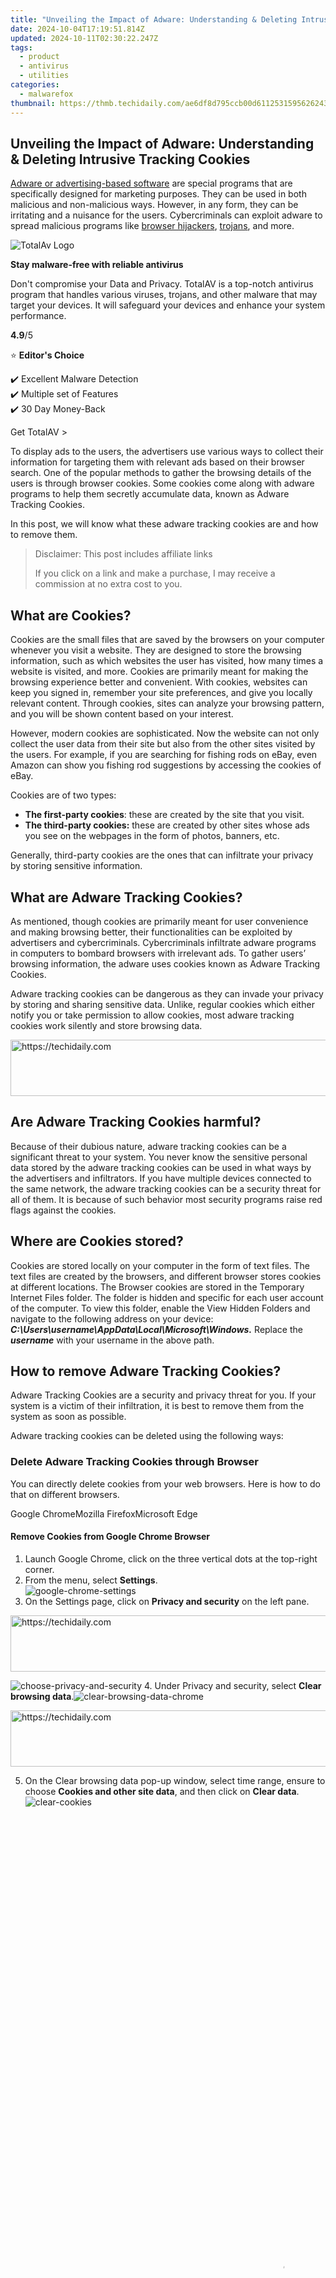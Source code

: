 ```yaml
---
title: "Unveiling the Impact of Adware: Understanding & Deleting Intrusive Tracking Cookies"
date: 2024-10-04T17:19:51.814Z
updated: 2024-10-11T02:30:22.247Z
tags:
  - product
  - antivirus
  - utilities
categories:
  - malwarefox
thumbnail: https://thmb.techidaily.com/ae6df8d795ccb00d61125315956262434c01d350a9cd0692f6268b3c3a74de3f.jpg
---
```


## Unveiling the Impact of Adware: Understanding & Deleting Intrusive Tracking Cookies

[Adware or advertising-based software](https://tools.techidaily.com/malwarefox/products/) are special programs that are specifically designed for marketing purposes. They can be used in both malicious and non-malicious ways. However, in any form, they can be irritating and a nuisance for the users. Cybercriminals can exploit adware to spread malicious programs like [browser hijackers](https://tools.techidaily.com/malwarefox/products/), [trojans](https://tools.techidaily.com/malwarefox/products/), and more.

![TotalAv Logo](https://www.malwarefox.com/wp-content/uploads/2024/02/totalav-svg.webp "totalav-svg")

**Stay malware-free with reliable antivirus**

Don't compromise your Data and Privacy. TotalAV is a top-notch antivirus program that handles various viruses, trojans, and other malware that may target your devices. It will safeguard your devices and enhance your system performance.

**4.9**/5

⭐ **Editor's Choice**

✔️ Excellent Malware Detection  
✔️ Multiple set of Features  
✔️ 30 Day Money-Back

[](https://tools.techidaily.com/malwarefox/products/) Get TotalAV > 

To display ads to the users, the advertisers use various ways to collect their information for targeting them with relevant ads based on their browser search. One of the popular methods to gather the browsing details of the users is through browser cookies. Some cookies come along with adware programs to help them secretly accumulate data, known as Adware Tracking Cookies.

In this post, we will know what these adware tracking cookies are and how to remove them.

>  Disclaimer: This post includes affiliate links
>
>  If you click on a link and make a purchase, I may receive a commission at no extra cost to you.
>

## What are Cookies?

Cookies are the small files that are saved by the browsers on your computer whenever you visit a website. They are designed to store the browsing information, such as which websites the user has visited, how many times a website is visited, and more. Cookies are primarily meant for making the browsing experience better and convenient. With cookies, websites can keep you signed in, remember your site preferences, and give you locally relevant content. Through cookies, sites can analyze your browsing pattern, and you will be shown content based on your interest. 

However, modern cookies are sophisticated. Now the website can not only collect the user data from their site but also from the other sites visited by the users. For example, if you are searching for fishing rods on eBay, even Amazon can show you fishing rod suggestions by accessing the cookies of eBay.

Cookies are of two types:

* **The first-party cookies**: these are created by the site that you visit.
* **The third-party cookies:** these are created by other sites whose ads you see on the webpages in the form of photos, banners, etc.

Generally, third-party cookies are the ones that can infiltrate your privacy by storing sensitive information.

## What are Adware Tracking Cookies?

As mentioned, though cookies are primarily meant for user convenience and making browsing better, their functionalities can be exploited by advertisers and cybercriminals. Cybercriminals infiltrate adware programs in computers to bombard browsers with irrelevant ads. To gather users’ browsing information, the adware uses cookies known as Adware Tracking Cookies.

Adware tracking cookies can be dangerous as they can invade your privacy by storing and sharing sensitive data. Unlike, regular cookies which either notify you or take permission to allow cookies, most adware tracking cookies work silently and store browsing data.

<!-- affiliate ads begin -->
<a href="https://appsumo.8odi.net/c/5597632/2151868/7443" target="_top" id="2151868">
  <img src="//a.impactradius-go.com/display-ad/7443-2151868" border="0" alt="https://techidaily.com" width="600" height="90"/>
</a>
<img height="0" width="0" src="https://appsumo.8odi.net/i/5597632/2151868/7443" style="position:absolute;visibility:hidden;" border="0" />
<!-- affiliate ads end -->

## Are Adware Tracking Cookies harmful?

Because of their dubious nature, adware tracking cookies can be a significant threat to your system. You never know the sensitive personal data stored by the adware tracking cookies can be used in what ways by the advertisers and infiltrators. If you have multiple devices connected to the same network, the adware tracking cookies can be a security threat for all of them. It is because of such behavior most security programs raise red flags against the cookies.

## Where are Cookies stored?

Cookies are stored locally on your computer in the form of text files. The text files are created by the browsers, and different browser stores cookies at different locations. The Browser cookies are stored in the Temporary Internet Files folder. The folder is hidden and specific for each user account of the computer. To view this folder, enable the View Hidden Folders and navigate to the following address on your device: **_C:\\Users\\username\\AppData\\Local\\Microsoft\\Windows._** Replace the **_username_** with your username in the above path.

## How to remove Adware Tracking Cookies?

Adware Tracking Cookies are a security and privacy threat for you. If your system is a victim of their infiltration, it is best to remove them from the system as soon as possible. 

Adware tracking cookies can be deleted using the following ways:

### **Delete Adware Tracking Cookies through Browser**

You can directly delete cookies from your web browsers. Here is how to do that on different browsers.

Google ChromeMozilla FirefoxMicrosoft Edge

#### **Remove Cookies from Google Chrome Browser**

1. Launch Google Chrome, click on the three vertical dots at the top-right corner.
2. From the menu, select **Settings**.  
![google-chrome-settings](https://www.malwarefox.com/wp-content/uploads/2021/09/google-chrome-settings.png)
3. On the Settings page, click on **Privacy and security** on the left pane.  

<!-- affiliate ads begin -->
<a href="https://appsumo.8odi.net/c/5597632/2151854/7443" target="_top" id="2151854">
  <img src="//a.impactradius-go.com/display-ad/7443-2151854" border="0" alt="https://techidaily.com" width="600" height="90"/>
</a>
<img height="0" width="0" src="https://appsumo.8odi.net/i/5597632/2151854/7443" style="position:absolute;visibility:hidden;" border="0" />
<!-- affiliate ads end -->

![choose-privacy-and-security](https://www.malwarefox.com/wp-content/uploads/2021/11/choose-privacy-and-security.png)
4. Under Privacy and security, select **Clear browsing data**.![clear-browsing-data-chrome](https://www.malwarefox.com/wp-content/uploads/2021/11/clear-browsing-data-chrome.png)

<!-- affiliate ads begin -->
<a href="https://aligracehair.sjv.io/c/5597632/1880976/19272" target="_top" id="1880976">
  <img src="//a.impactradius-go.com/display-ad/19272-1880976" border="0" alt="https://techidaily.com" width="728" height="90"/>
</a>
<img height="0" width="0" src="https://aligracehair.sjv.io/i/5597632/1880976/19272" style="position:absolute;visibility:hidden;" border="0" />
<!-- affiliate ads end -->

5. On the Clear browsing data pop-up window, select time range, ensure to choose **Cookies and other site data**, and then click on **Clear data**.![clear-cookies](https://www.malwarefox.com/wp-content/uploads/2021/11/clear-cookies.png)

<!-- affiliate ads begin -->
<span id="1834903">
					<video width="864" height="1536" style="cursor:pointer"
           poster="//a.impactradius-go.com/display-clicktoplayimage/1834903.png"
           onclick="if(!this.playClicked){this.play();this.setAttribute('controls',true);this.playClicked=true;}">
	   <source src="//a.impactradius-go.com/display-ad/16836-1834903">
	   <img src="//a.impactradius-go.com/display-clicktoplayimage/1834903.png" style="border: none; height: 100%; width: 100%; object-fit: contain">
	</video>
	<div style="width:540px;text-align:center"><a href="javascript:window.open(decodeURIComponent('https%3A%2F%2F25home.pxf.io%2Fc%2F5597632%2F1834903%2F16836'), '_blank');void(0);">Click here</a></div>
</span>
<img height="0" width="0" src="https://imp.pxf.io/i/5597632/1834903/16836" style="position:absolute;visibility:hidden;" border="0" />
<!-- affiliate ads end -->

#### **Remove Cookies from Mozilla Firefox Browser**

1. Open Firefox, click on the menu button at the top-right, and select **Settings**.![firefox-settings](https://www.malwarefox.com/wp-content/uploads/2021/11/firefox-settings.png)
2. Click on the **Privacy & Security** on the left pane.![privacy-&-security-firefox](https://www.malwarefox.com/wp-content/uploads/2021/11/privacy-security-firefox.png)

3. Scroll down and under **Cookies and Site Data**, click on **Clear Data**.![clear-data-firefox](https://www.malwarefox.com/wp-content/uploads/2021/11/clear-data-firefox.png)

4. Under Clear Data, click on the **Clear** button. Before that, ensure that you have checked the **Cookies and Site Data** checkbox.![clear-cookies-firefox](https://www.malwarefox.com/wp-content/uploads/2021/11/clear-cookies-firefox.png)

<!-- affiliate ads begin -->
<span id="1374819">
					<video width="200" height="200" style="cursor:pointer"
           poster="//a.impactradius-go.com/display-clicktoplayimage/1374819.png"
           onclick="if(!this.playClicked){this.play();this.setAttribute('controls',true);this.playClicked=true;}">
	   <source src="//a.impactradius-go.com/display-ad/15852-1374819">
	   <img src="//a.impactradius-go.com/display-clicktoplayimage/1374819.png" style="border: none; height: 100%; width: 100%; object-fit: contain">
	</video>
	<div style="width:125px;text-align:center"><a href="javascript:window.open(decodeURIComponent('https%3A%2F%2Fthefitville.pxf.io%2Fc%2F5597632%2F1374819%2F15852'), '_blank');void(0);">Click here</a></div>
</span>
<img height="0" width="0" src="https://imp.pxf.io/i/5597632/1374819/15852" style="position:absolute;visibility:hidden;" border="0" />
<!-- affiliate ads end -->

#### **Remove Cookies from Microsoft Edge**

1. Launch Microsoft Edge browser, and click on three vertical dots to select **Settings**.![edge-settings](https://www.malwarefox.com/wp-content/uploads/2021/09/edge-settings.png)
2. Click on the **Privacy, search, and services** under settings on the left pane.![privacy-settings-edge](https://www.malwarefox.com/wp-content/uploads/2021/11/privacy-settings-edge.png)

<!-- affiliate ads begin -->
<a href="https://appsumo.8odi.net/c/5597632/2130886/7443" target="_top" id="2130886">
  <img src="//a.impactradius-go.com/display-ad/7443-2130886" border="0" alt="https://techidaily.com" width="728" height="90"/>
</a>
<img height="0" width="0" src="https://appsumo.8odi.net/i/5597632/2130886/7443" style="position:absolute;visibility:hidden;" border="0" />
<!-- affiliate ads end -->

3. Scroll down and under Clear browsing data, click on **Choose what to clear**.![choose-what-to-clear-from-edge](https://www.malwarefox.com/wp-content/uploads/2021/11/choose-what-to-clear-from-edge.png)
4. On the pop-up, select **Time range**, ensure to tick mark the **Cookies and other site data** option, and finally click the **Clear now** button.![clear-cookies-fron-edge](https://www.malwarefox.com/wp-content/uploads/2021/11/clear-cookies-fron-edge.png)

---

<!-- affiliate ads begin -->
<a href="https://aligracehair.sjv.io/c/5597632/1959773/19272" target="_top" id="1959773">
  <img src="//a.impactradius-go.com/display-ad/19272-1959773" border="0" alt="https://techidaily.com" width="300" height="90"/>
</a>
<img height="0" width="0" src="https://aligracehair.sjv.io/i/5597632/1959773/19272" style="position:absolute;visibility:hidden;" border="0" />
<!-- affiliate ads end -->

### **Delete Cookies Folder**

To remove the Adware Tracking Cookies, you can delete the folder containing them. For that, follow these instructions:

1. Close all the browsers before beginning.
2. Enable viewing the hidden items from the File Explorer menu.
3. Navigate to the following path on your computer: **_C:\\Users\\username\\AppData\\Local\\Microsoft\\Windows._** Replace the **_username_** with your username in the address.
4. Look for the Folder named **Temporary Internet Files** and delete it.![temporary-internet-files-folder](https://www.malwarefox.com/wp-content/uploads/2021/11/temporary-internet-files-folder.png)

---

### **Uninstall the suspicious Applications**

The Adware Tracking Cookies are associated with the adware programs. So, it is important to uninstall the adware from the system to ensure that the tracking cookies do not get reactivated. Here is how you can uninstall the apps on Windows 10 and Windows 11 computers.

Windows 10Windows 11

#### **Uninstall Suspicious Apps on Windows 10**

1. Right-click on the taskbar and select the **Task Manager**.  
![Open Task Manager](https://www.malwarefox.com/wp-content/uploads/2020/05/Open-Task-Manger.png)
2. Watch out for the applications that are consuming the system memory even though you did not install or launch them.
3. Right-click on the suspicious application and open its file location.  
![uninstall suspicous files](https://www.malwarefox.com/wp-content/uploads/2020/07/uninstall-suspicous-files.png)
4. Delete the file from its root location.
5. Open Control Panel and click on **Uninstall a program** and check for suspicious apps. One by one, select and uninstall them.![uninstall the apps](https://www.malwarefox.com/wp-content/uploads/2020/07/uninstall-the-apps.png)

#### **Uninstall Suspicious Apps on Windows 11**

1. Right-click on the Start button and select **Task Manager** from the list.![Windows-11-task-manager](https://www.malwarefox.com/wp-content/uploads/2021/09/Windows-11-task-manager.png)
2. Look out for the applications which are unnecessarily consuming the system resources without actively running.

<!-- affiliate ads begin -->
<a href="https://aligracehair.sjv.io/c/5597632/2135408/19272" target="_top" id="2135408">
  <img src="//a.impactradius-go.com/display-ad/19272-2135408" border="0" alt="https://techidaily.com" width="120" height="90"/>
</a>
<img height="0" width="0" src="https://aligracehair.sjv.io/i/5597632/2135408/19272" style="position:absolute;visibility:hidden;" border="0" />
<!-- affiliate ads end -->

3. Right-click on such applications and open their file location.![uninstall suspicous files](https://www.malwarefox.com/wp-content/uploads/2020/07/uninstall-suspicous-files.png)
4. Delete all files from the targeted folder. Some files won’t be deleted as the application is still active.

5. Open **Control Panel** and click on **Uninstall a program**.![uninstall-a-program](https://www.malwarefox.com/wp-content/uploads/2021/09/uninstall-a-program.png)
6. Check for suspicious apps. One by one, select and uninstall them.![uninstall the apps](https://www.malwarefox.com/wp-content/uploads/2020/07/uninstall-the-apps.png)

---

### **Use Malware Cleaners**

Malware cleaners are designed to search malicious programs and files and remove them from the system.

#### Keep Malware at bay with MalwareFox

[Download MalwareFox](https://tools.techidaily.com/malwarefox/products/)

MalwareFox is reliable security software that promises to protect your system and helps to handle malware and viruses. MalwareFox will scan, detect and remove Malware and offers real-time protection It also protects your PC from the most dangerous malware such as Adware, Ransomware, Zero-Day Attack protection, Grayware, Keyloggers, etc.

Manually removing adware can be a tedious task, and it takes a lot of time and effort on our part. In the case of adware, the hidden files might reactivate it, so you have to manually find out those files and eradicate them. Sometimes, it may get irritated for you if you are not much into the technology. There is no need to worry, MalwareFox will scan for malware and remove it.

[How to Remove Adware from Android Phone?](https://tools.techidaily.com/malwarefox/products/)

---

## How to keep Adware Tracking Cookies away from the system?

Adware Tracking Cookies can be devastating. Here are some preventive tips to keep them away from your device:

1. Don’t allow suspicious websites to install Cookies on your device.
2. If possible, try to use the internet in [incognito mode](https://tools.techidaily.com/malwarefox/products/) when searching or doing something sensitive.
3. Regularly monitor the browser cookies and keep clearing them.
4. Use browser cleaner extensions to delete cookies automatically.
5. Most modern browsers come with in-built options to control Cookies. Configure browser settings to protect your privacy.
6. Keep installed a robust security program such as MalwareFox on your device to stay protected from adware and other dangerous malware.

**Why are these cookies being flagged by antivirus software?** 

Even the most harmless cookies store personal data. And this is why antivirus software often shows threats when they are downloaded. This generally happens with third-party cookies.

**Do Adware Tracking Cookies make your Computer slow?** 

Every computer program needs memory to run. Because adware is also a computer program that enters into your system due to adware tracking cookies, it also consumes some memory. The presence of many adware makes your system run slow.

### Leave a Comment [Cancel reply](https://tools.techidaily.com/malwarefox/products/)

Comment

Name Email 

Save my name, email, and website in this browser for the next time I comment.

Δ

<ins class="adsbygoogle"
     style="display:block"
     data-ad-format="autorelaxed"
     data-ad-client="ca-pub-7571918770474297"
     data-ad-slot="1223367746"></ins>

<ins class="adsbygoogle"
     style="display:block"
     data-ad-client="ca-pub-7571918770474297"
     data-ad-slot="8358498916"
     data-ad-format="auto"
     data-full-width-responsive="true"></ins>

<span class="atpl-alsoreadstyle">Also read:</span>
<div><ul>
<li><a href="https://fox-links.techidaily.com/new-2024-approved-enthralling-narratives-discover-the-top-8-story-centric-universities/"><u>[New] 2024 Approved Enthralling Narratives Discover the Top 8 Story-Centric Universities</u></a></li>
<li><a href="https://howto.techidaily.com/7-solutions-to-fix-chrome-crashes-or-wont-open-on-google-pixel-7a-drfone-by-drfone-fix-android-problems-fix-android-problems/"><u>7 Solutions to Fix Chrome Crashes or Wont Open on Google Pixel 7a | Dr.fone</u></a></li>
<li><a href="https://win-answers.techidaily.com/beat-the-boot-bug-fixing-constant-crashes-in-fall-guys-upon-starting-game/"><u>Beat the Boot Bug: Fixing Constant Crashes in Fall Guys Upon Starting Game</u></a></li>
<li><a href="https://win-updates.techidaily.com/best-tools-for-windows-users-to-save-and-edit-system-sounds/"><u>Best Tools for Windows Users to Save and Edit System Sounds</u></a></li>
<li><a href="https://data-safeguard.techidaily.com/boost-site-traffic-with-cookiebot-technology-integration/"><u>Boost Site Traffic with Cookiebot Technology Integration</u></a></li>
<li><a href="https://win-updates.techidaily.com/complete-guide-how-to-eliminate-and-prevent-pop-up-ads-in-firefox-top-4-methods/"><u>Complete Guide: How to Eliminate and Prevent Pop-Up Ads in Firefox - Top 4 Methods</u></a></li>
<li><a href="https://win-updates.techidaily.com/comprehensive-overview-understanding-the-avi-video-file-format/"><u>Comprehensive Overview: Understanding the AVI Video File Format</u></a></li>
<li><a href="https://fox-blue.techidaily.com/crafting-atmospheres-with-cinematic-hues-for-2024/"><u>Crafting Atmospheres with Cinematic Hues for 2024</u></a></li>
<li><a href="https://win-updates.techidaily.com/free-download-ultimate-pdf-key-generator-app/"><u>Free Download: Ultimate PDF Key Generator App</u></a></li>
<li><a href="https://bypass-frp.techidaily.com/in-2024-addrom-bypass-an-android-tool-to-unlock-frp-lock-screen-for-your-xiaomi-redmi-note-12-pro-5g-by-drfone-android/"><u>In 2024, AddROM Bypass An Android Tool to Unlock FRP Lock Screen For your Xiaomi Redmi Note 12 Pro 5G</u></a></li>
<li><a href="https://win-updates.techidaily.com/master-the-art-of-video-editing-seamlessly-convert-avi-videos-into-space-saving-crisp-h264-format-using-our-advanced-encoder/"><u>Master the Art of Video Editing: Seamlessly Convert AVI Videos Into Space-Saving, Crisp H.264 Format Using Our Advanced Encoder</u></a></li>
<li><a href="https://technical-tips.techidaily.com/top-9-essential-inquiries-prior-to-electric-vehicle-purchase/"><u>Top 9 Essential Inquiries Prior to Electric Vehicle Purchase</u></a></li>
<li><a href="https://program-issues.techidaily.com/troubleshooting-continuous-freezes-in-halo-3-for-pc-players/"><u>Troubleshooting Continuous Freezes in Halo 3 for PC Players</u></a></li>
</ul></div>

